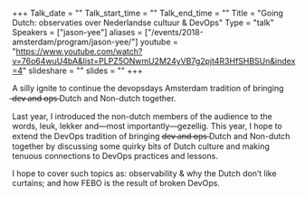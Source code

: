 +++
Talk_date = ""
Talk_start_time = ""
Talk_end_time = ""
Title = "Going Dutch: observaties over Nederlandse cultuur & DevOps"
Type = "talk"
Speakers = ["jason-yee"]
aliases = ["/events/2018-amsterdam/program/jason-yee/"]
youtube = "https://www.youtube.com/watch?v=76o64wuU4bA&list=PLPZ5ONwmU2M24yVB7g2pjt4R3HfSHBSUn&index=4"
slideshare = ""
slides = ""
+++

A silly ignite to continue the devopsdays Amsterdam tradition of bringing ̶d̶e̶v̶ ̶a̶n̶d̶ ̶o̶p̶s̶ Dutch and Non-dutch together.

Last year, I introduced the non-dutch members of the audience to the words, leuk, lekker and—most importantly—gezellig. This year, I hope to extend the DevOps tradition of bringing d̶e̶v̶ ̶a̶n̶d̶ ̶o̶p̶s̶ Dutch and Non-dutch together by discussing some quirky bits of Dutch culture and making tenuous connections to DevOps practices and lessons.

I hope to cover such topics as: observability & why the Dutch don’t like curtains; and how FEBO is the result of broken DevOps.
